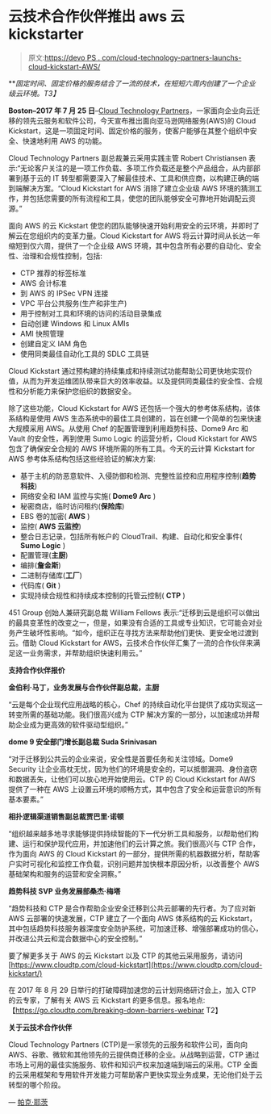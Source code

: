 # 云技术合作伙伴推出 aws 云 kickstarter

> 原文:[https://devo PS . com/cloud-technology-partners-launchs-cloud-kickstart-AWS/](https://devops.com/cloud-technology-partners-launches-cloud-kickstart-aws/)

***固定时间、固定价格的服务结合了一流的技术，在短短六周内创建了一个企业级云环境。*T3】**

**Boston–2017 年 7 月 25 日**–[Cloud Technology Partners](https://www.cloudtp.com/)，一家面向企业向云迁移的领先云服务和软件公司，今天宣布推出面向亚马逊网络服务(AWS)的 Cloud Kickstart，这是一项固定时间、固定价格的服务，使客户能够在其整个组织中安全、快速地利用 AWS 的功能。

Cloud Technology Partners 副总裁兼云采用实践主管 Robert Christiansen 表示:“无论客户关注的是一项工作负载、多项工作负载还是整个产品组合，从内部部署到基于云的 IT 转型都需要深入了解最佳技术、工具和供应商，以构建正确的端到端解决方案。“Cloud Kickstart for AWS 消除了建立企业级 AWS 环境的猜测工作，并包括您需要的所有流程和工具，使您的团队能够安全可靠地开始调配云资源。”

面向 AWS 的云 Kickstart 使您的团队能够快速开始利用安全的云环境，并即时了解云在您组织内的变革力量。Cloud Kickstart for AWS 将云计算时间从长达一年缩短到仅六周，提供了一个企业级 AWS 环境，其中包含所有必要的自动化、安全性、治理和合规性控制，包括:

*   CTP 推荐的标签标准
*   AWS 会计标准
*   到 AWS 的 IPSec VPN 连接
*   VPC 平台公共服务(生产和非生产)
*   用于控制对工具和环境的访问的活动目录集成
*   自动创建 Windows 和 Linux AMIs
*   AMI 快照管理
*   创建自定义 IAM 角色
*   使用同类最佳自动化工具的 SDLC 工具链

Cloud Kickstart 通过预构建的持续集成和持续测试功能帮助公司更快地实现价值，从而为开发运维团队带来巨大的效率收益。以及提供同类最佳的安全性、合规性和分析能力来保护您组织的数据安全。

除了这些功能，Cloud Kickstart for AWS 还包括一个强大的参考体系结构，该体系结构是使用 AWS 生态系统中的最佳工具创建的，旨在创建一个简单的包来快速大规模采用 AWS。从使用 Chef 的配置管理到利用趋势科技、Dome9 Arc 和 Vault 的安全性，再到使用 Sumo Logic 的运营分析，Cloud Kickstart for AWS 包含了确保安全合规的 AWS 环境所需的所有工具。今天的云计算 Kickstart for AWS 参考体系结构包括这些经验证的解决方案:

*   基于主机的防恶意软件、入侵防御和检测、完整性监控和应用程序控制(**趋势科技**)
*   网络安全和 IAM 监控与实施( **Dome9 Arc** )
*   秘密商店，临时访问租约(**保险库**)
*   EBS 卷的加密( **AWS** )
*   监控( **AWS 云监控**)
*   整合日志记录，包括所有帐户的 CloudTrail、构建、自动化和安全事件( **Sumo Logic** )
*   配置管理(**主厨**)
*   编排(**詹金斯**)
*   二进制存储库(**工厂**)
*   代码库( **Git** )
*   实现持续合规性和持续成本控制的托管云控制( **CTP** )

451 Group 创始人兼研究副总裁 William Fellows 表示:“迁移到云是组织可以做出的最具变革性的改变之一，但是，如果没有合适的工具或专业知识，它可能会对业务产生破坏性影响。“如今，组织正在寻找方法来帮助他们更快、更安全地过渡到云。借助 Cloud Kickstart for AWS，云技术合作伙伴汇集了一流的合作伙伴来满足这一业务需求，并帮助组织快速利用云。”

**支持合作伙伴报价**

**金伯利·马丁，业务发展与合作伙伴副总裁，主厨**

“云是每个企业现代应用战略的核心，Chef 的持续自动化平台提供了成功实现这一转变所需的基础功能。我们很高兴成为 CTP 解决方案的一部分，以加速成功并帮助企业成为更高效的软件驱动型组织。”

**dome 9 安全部门增长副总裁 Suda Srinivasan**

“对于迁移到公共云的企业来说，安全性是首要任务和关注领域。Dome9 Security 让企业高枕无忧，因为他们的环境是安全的，可以抵御漏洞、身份盗窃和数据丢失，让他们可以放心地开始使用云。CTP 的 Cloud Kickstart for AWS 提供了一种在 AWS 上设置云环境的顺畅方式，其中包含了安全和运营意识的所有基本要素。”

**相扑逻辑渠道销售副总裁贾巴里·诺顿**

“组织越来越多地寻求能够提供持续智能的下一代分析工具和服务，以帮助他们构建、运行和保护现代应用，并加速他们的云计算之旅。我们很高兴与 CTP 合作，作为面向 AWS 的 Cloud Kickstart 的一部分，提供所需的机器数据分析，帮助客户实时可视化和监控工作负载，识别问题并加快根本原因分析，以改善整个 AWS 基础架构和服务的运营和安全洞察。”

**趋势科技 SVP 业务发展部桑杰·梅塔**

“趋势科技和 CTP 是合作帮助企业安全迁移到公共云部署的先行者。为了应对新 AWS 云部署的快速发展，CTP 建立了一个面向 AWS 体系结构的云 Kickstart，其中包括趋势科技服务器深度安全防护系统，可加速迁移、增强部署成功的信心，并改进公共云和混合数据中心的安全控制。”

要了解更多关于 AWS 的云 Kickstart 以及 CTP 的其他云采用服务，请访问[https://www.cloudtp.com/cloud-kickstart](https://www.cloudtp.com/cloud-kickstart/)

在 2017 年 8 月 29 日举行的打破障碍加速您的云计划网络研讨会上，加入 CTP 的云专家，了解有关 AWS 云 Kickstart 的更多信息。报名地点:【https://go.cloudtp.com/breaking-down-barriers-webinar T2】

**关于云技术合作伙伴**

Cloud Technology Partners (CTP)是一家领先的云服务和软件公司，面向向 AWS、谷歌、微软和其他领先的云提供商迁移的企业。从战略到运营，CTP 通过市场上可用的最佳实施服务、软件和知识产权来加速端到端云的采用。CTP 全面的云采用框架和专用软件开发能力可帮助客户更快实现业务成果，无论他们处于云转型的哪个阶段。

— [帕克·耶茨](https://devops.com/author/parkerdevops-com/)